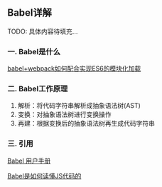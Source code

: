 ## Babel详解
TODO: 具体内容待填充...
### 一. Babel是什么
  [babel+webpack如何配合实现ES6的模块化加载](https://github.com/mqyqingfeng/Blog/issues/108)

### 二. Babel工作原理
1. 解析：将代码字符串解析成抽象语法树(AST)
2. 变换：对抽象语法树进行变换操作
3. 再建：根据变换后的抽象语法树再生成代码字符串

### 三. 引用
[Babel 用户手册](https://github.com/jamiebuilds/babel-handbook/blob/master/translations/zh-Hans/user-handbook.md#toc-babel-polyfill)

[Babel是如何读懂JS代码的](https://zhuanlan.zhihu.com/p/27289600)